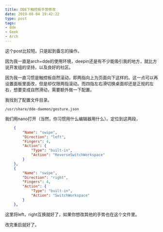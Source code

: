 ```yaml
---
title: DDE下触控板手势修改
date: 2019-08-04 19:42:22
type: post
tags:
- dde
- Geek
- Arch
---
```


这个post比较短。只是起到备忘的操作。

因为我一直是arch+dde的使用环境，deepin还是有不少能吸引我的地方，就比方说开发组的坚持，以及良好的社区。

因为我一直习惯是触控板自然滚动，即两指向上为页面向下这样的。这一点可以再设置面板里面改，但是却仅限两指滚动。而四指左右滑切换桌面却还是正规的左右，想要变成自然滑动，需要额外做一下配置。

<!--more-->

我找到了配置文件目录。
```
/usr/share/dde-daemon/gesture.json 
```
我们用nano打开（当然，你习惯用什么编辑器用什么）。定位到这两段，
```json
    {
        "Name": "swipe",
        "Direction": "left",
        "Fingers": 4,
        "Action": {
            "Type": "built-in",
            "Action": "ReverseSwitchWorkspace"
        }
    },
    {
        "Name": "swipe",
        "Direction": "right",
        "Fingers": 4,
        "Action": {
            "Type": "built-in",
            "Action": "SwitchWorkspace"
        }
    },
```

这里将left，right互换就好了，如果你想改其他的手势也在这个文件里。

改完重启就好了。